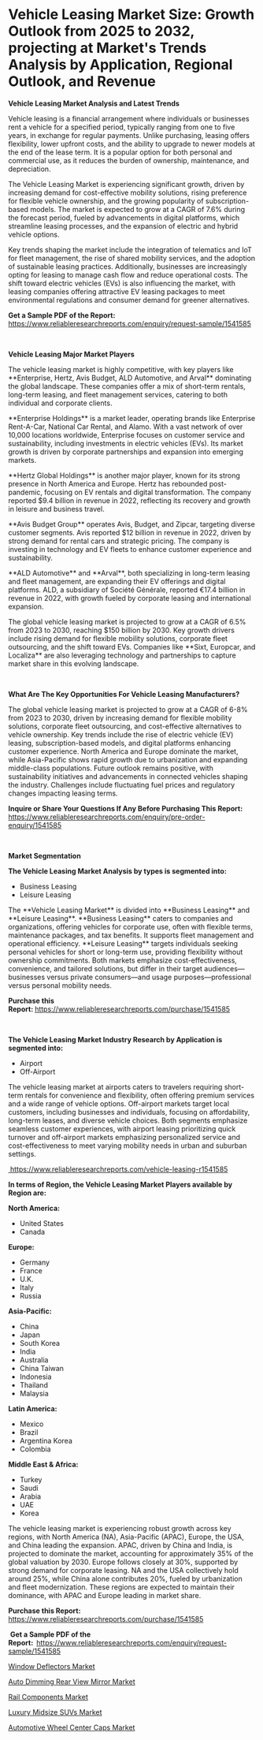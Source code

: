 <p><h1>Vehicle Leasing Market Size: Growth Outlook from 2025 to 2032, projecting at Market's Trends Analysis by Application, Regional Outlook, and Revenue</h1></p><p><strong>Vehicle Leasing Market Analysis and Latest Trends</strong></p>
<p><p>Vehicle leasing is a financial arrangement where individuals or businesses rent a vehicle for a specified period, typically ranging from one to five years, in exchange for regular payments. Unlike purchasing, leasing offers flexibility, lower upfront costs, and the ability to upgrade to newer models at the end of the lease term. It is a popular option for both personal and commercial use, as it reduces the burden of ownership, maintenance, and depreciation.</p><p>The Vehicle Leasing Market is experiencing significant growth, driven by increasing demand for cost-effective mobility solutions, rising preference for flexible vehicle ownership, and the growing popularity of subscription-based models. The market is expected to grow at a CAGR of 7.6% during the forecast period, fueled by advancements in digital platforms, which streamline leasing processes, and the expansion of electric and hybrid vehicle options.</p><p>Key trends shaping the market include the integration of telematics and IoT for fleet management, the rise of shared mobility services, and the adoption of sustainable leasing practices. Additionally, businesses are increasingly opting for leasing to manage cash flow and reduce operational costs. The shift toward electric vehicles (EVs) is also influencing the market, with leasing companies offering attractive EV leasing packages to meet environmental regulations and consumer demand for greener alternatives.</p></p>
<p><strong>Get a Sample PDF of the Report:&nbsp;</strong> <a href="https://www.reliableresearchreports.com/enquiry/request-sample/1541585?utm_campaign=37&utm_medium=2&utm_source=Github&utm_content=ia&utm_term=22012025&utm_id=vehicle-leasing">https://www.reliableresearchreports.com/enquiry/request-sample/1541585</a></p>
<p>&nbsp;</p>
<p><strong>Vehicle Leasing Major Market Players</strong></p>
<p><p>The vehicle leasing market is highly competitive, with key players like **Enterprise, Hertz, Avis Budget, ALD Automotive, and Arval** dominating the global landscape. These companies offer a mix of short-term rentals, long-term leasing, and fleet management services, catering to both individual and corporate clients.</p><p>**Enterprise Holdings** is a market leader, operating brands like Enterprise Rent-A-Car, National Car Rental, and Alamo. With a vast network of over 10,000 locations worldwide, Enterprise focuses on customer service and sustainability, including investments in electric vehicles (EVs). Its market growth is driven by corporate partnerships and expansion into emerging markets.</p><p>**Hertz Global Holdings** is another major player, known for its strong presence in North America and Europe. Hertz has rebounded post-pandemic, focusing on EV rentals and digital transformation. The company reported $9.4 billion in revenue in 2022, reflecting its recovery and growth in leisure and business travel.</p><p>**Avis Budget Group** operates Avis, Budget, and Zipcar, targeting diverse customer segments. Avis reported $12 billion in revenue in 2022, driven by strong demand for rental cars and strategic pricing. The company is investing in technology and EV fleets to enhance customer experience and sustainability.</p><p>**ALD Automotive** and **Arval**, both specializing in long-term leasing and fleet management, are expanding their EV offerings and digital platforms. ALD, a subsidiary of Société Générale, reported €17.4 billion in revenue in 2022, with growth fueled by corporate leasing and international expansion.</p><p>The global vehicle leasing market is projected to grow at a CAGR of 6.5% from 2023 to 2030, reaching $150 billion by 2030. Key growth drivers include rising demand for flexible mobility solutions, corporate fleet outsourcing, and the shift toward EVs. Companies like **Sixt, Europcar, and Localiza** are also leveraging technology and partnerships to capture market share in this evolving landscape.</p></p>
<p>&nbsp;</p>
<p><strong>What Are The Key Opportunities For Vehicle Leasing Manufacturers?</strong></p>
<p><p>The global vehicle leasing market is projected to grow at a CAGR of 6-8% from 2023 to 2030, driven by increasing demand for flexible mobility solutions, corporate fleet outsourcing, and cost-effective alternatives to vehicle ownership. Key trends include the rise of electric vehicle (EV) leasing, subscription-based models, and digital platforms enhancing customer experience. North America and Europe dominate the market, while Asia-Pacific shows rapid growth due to urbanization and expanding middle-class populations. Future outlook remains positive, with sustainability initiatives and advancements in connected vehicles shaping the industry. Challenges include fluctuating fuel prices and regulatory changes impacting leasing terms.</p></p>
<p><strong>Inquire or Share Your Questions If Any Before Purchasing This Report:</strong> <a href="https://www.reliableresearchreports.com/enquiry/pre-order-enquiry/1541585?utm_campaign=37&utm_medium=2&utm_source=Github&utm_content=ia&utm_term=22012025&utm_id=vehicle-leasing">https://www.reliableresearchreports.com/enquiry/pre-order-enquiry/1541585</a></p>
<p>&nbsp;</p>
<p><strong>Market Segmentation</strong></p>
<p><strong>The Vehicle Leasing Market Analysis by types is segmented into:</strong></p>
<p><ul><li>Business Leasing</li><li>Leisure Leasing</li></ul></p>
<p><p>The **Vehicle Leasing Market** is divided into **Business Leasing** and **Leisure Leasing**. **Business Leasing** caters to companies and organizations, offering vehicles for corporate use, often with flexible terms, maintenance packages, and tax benefits. It supports fleet management and operational efficiency. **Leisure Leasing** targets individuals seeking personal vehicles for short or long-term use, providing flexibility without ownership commitments. Both markets emphasize cost-effectiveness, convenience, and tailored solutions, but differ in their target audiences—businesses versus private consumers—and usage purposes—professional versus personal mobility needs.</p></p>
<p><strong>Purchase this Report:&nbsp;</strong><a href="https://www.reliableresearchreports.com/purchase/1541585?utm_campaign=37&utm_medium=2&utm_source=Github&utm_content=ia&utm_term=22012025&utm_id=vehicle-leasing">https://www.reliableresearchreports.com/purchase/1541585</a></p>
<p>&nbsp;</p>
<p><strong>The Vehicle Leasing Market Industry Research by Application is segmented into:</strong></p>
<p><ul><li>Airport</li><li>Off-Airport</li></ul></p>
<p><p>The vehicle leasing market at airports caters to travelers requiring short-term rentals for convenience and flexibility, often offering premium services and a wide range of vehicle options. Off-airport markets target local customers, including businesses and individuals, focusing on affordability, long-term leases, and diverse vehicle choices. Both segments emphasize seamless customer experiences, with airport leasing prioritizing quick turnover and off-airport markets emphasizing personalized service and cost-effectiveness to meet varying mobility needs in urban and suburban settings.</p></p>
<p><a href="https://www.reliableresearchreports.com/vehicle-leasing-r1541585?utm_campaign=37&utm_medium=2&utm_source=Github&utm_content=ia&utm_term=22012025&utm_id=vehicle-leasing">&nbsp;https://www.reliableresearchreports.com/vehicle-leasing-r1541585</a></p>
<p><strong>In terms of Region, the Vehicle Leasing Market Players available by Region are:</strong></p>
<p>
    <p> <strong> North America: </strong>
        <ul>
            <li>United States</li>
            <li>Canada</li>
        </ul>
        </p> 
    <p> <strong> Europe: </strong>
        <ul>
            <li>Germany</li>
            <li>France</li>
            <li>U.K.</li>
            <li>Italy</li>
            <li>Russia</li>
        </ul>
        </p> 
    <p> <strong> Asia-Pacific: </strong>
        <ul>
            <li>China</li>
            <li>Japan</li>
            <li>South Korea</li>
            <li>India</li>
            <li>Australia</li>
            <li>China Taiwan</li>
            <li>Indonesia</li>
            <li>Thailand</li>
            <li>Malaysia</li>
        </ul>
        </p> 
    <p> <strong> Latin America: </strong>
        <ul>
            <li>Mexico</li>
            <li>Brazil</li>
            <li>Argentina Korea</li>
            <li>Colombia</li>
        </ul>
        </p> 
    <p> <strong> Middle East & Africa: </strong>
        <ul>
            <li>Turkey</li>
            <li>Saudi</li>
            <li>Arabia</li>
            <li>UAE</li>
            <li>Korea</li>
        </ul>
    </p>
    </p>
<p><p>The vehicle leasing market is experiencing robust growth across key regions, with North America (NA), Asia-Pacific (APAC), Europe, the USA, and China leading the expansion. APAC, driven by China and India, is projected to dominate the market, accounting for approximately 35% of the global valuation by 2030. Europe follows closely at 30%, supported by strong demand for corporate leasing. NA and the USA collectively hold around 25%, while China alone contributes 20%, fueled by urbanization and fleet modernization. These regions are expected to maintain their dominance, with APAC and Europe leading in market share.</p></p>
<p><strong>Purchase this Report: </strong><a href="https://www.reliableresearchreports.com/purchase/1541585?utm_campaign=37&utm_medium=2&utm_source=Github&utm_content=ia&utm_term=22012025&utm_id=vehicle-leasing">https://www.reliableresearchreports.com/purchase/1541585</a></p>
<p>&nbsp;<strong>Get a Sample PDF of the Report:&nbsp;&nbsp;</strong><a href="https://www.reliableresearchreports.com/enquiry/request-sample/1541585?utm_campaign=37&utm_medium=2&utm_source=Github&utm_content=ia&utm_term=22012025&utm_id=vehicle-leasing">https://www.reliableresearchreports.com/enquiry/request-sample/1541585</a></p>
<p><strong></strong></p>
<p><p><a href="https://github.com/wwwkeltoum/Market-Research-Report-List-5/blob/main/window-deflectors-market.md?utm_campaign=37&utm_medium=2&utm_source=Github&utm_content=ia&utm_term=22012025&utm_id=vehicle-leasing">Window Deflectors Market</a></p><p><a href="https://github.com/glazierjean530/Market-Research-Report-List-1/blob/main/auto-dimming-rear-view-mirror-market.md?utm_campaign=37&utm_medium=2&utm_source=Github&utm_content=ia&utm_term=22012025&utm_id=vehicle-leasing">Auto Dimming Rear View Mirror Market</a></p><p><a href="https://github.com/joannesouthgate/Market-Research-Report-List-5/blob/main/rail-components-market.md?utm_campaign=37&utm_medium=2&utm_source=Github&utm_content=ia&utm_term=22012025&utm_id=vehicle-leasing">Rail Components Market</a></p><p><a href="https://github.com/DianaWilson796/Market-Research-Report-List-1/blob/main/luxury-midsize-suvs-market.md?utm_campaign=37&utm_medium=2&utm_source=Github&utm_content=ia&utm_term=22012025&utm_id=vehicle-leasing">Luxury Midsize SUVs Market</a></p><p><a href="https://github.com/maclarensidney/Market-Research-Report-List-1/blob/main/automotive-wheel-center-caps-market.md?utm_campaign=37&utm_medium=2&utm_source=Github&utm_content=ia&utm_term=22012025&utm_id=vehicle-leasing">Automotive Wheel Center Caps Market</a></p></p>